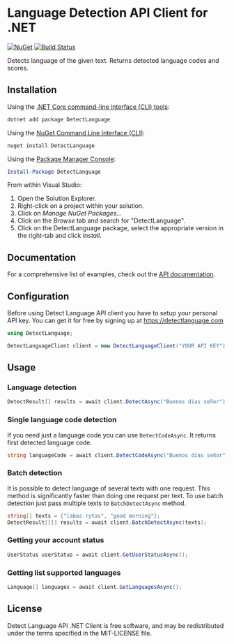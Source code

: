 Language Detection API Client for .NET
========

[![NuGet](https://img.shields.io/nuget/v/detectlanguage.svg)](https://www.nuget.org/packages/DetectLanguage/)
[![Build Status](https://secure.travis-ci.org/detectlanguage/detectlanguage-dotnet.svg)](https://travis-ci.org/detectlanguage/detectlanguage-dotnet)

Detects language of the given text. Returns detected language codes and scores.

## Installation

Using the [.NET Core command-line interface (CLI) tools][dotnet-core-cli-tools]:

```sh
dotnet add package DetectLanguage
```

Using the [NuGet Command Line Interface (CLI)][nuget-cli]:

```sh
nuget install DetectLanguage
```

Using the [Package Manager Console][package-manager-console]:

```powershell
Install-Package DetectLanguage
```

From within Visual Studio:

1. Open the Solution Explorer.
2. Right-click on a project within your solution.
3. Click on *Manage NuGet Packages...*
4. Click on the *Browse* tab and search for "DetectLanguage".
5. Click on the DetectLanguage package, select the appropriate version in the
   right-tab and click *Install*.

## Documentation

For a comprehensive list of examples, check out the [API documentation][api-docs].

## Configuration

Before using Detect Language API client you have to setup your personal API key.
You can get it for free by signing up at https://detectlanguage.com

```c#
using DetectLanguage;

DetectLanguageClient client = new DetectLanguageClient("YOUR API KEY");
```

## Usage

### Language detection

```c#
DetectResult[] results = await client.DetectAsync("Buenos dias señor");
```

### Single language code detection

If you need just a language code you can use `DetectCodeAsync`. It returns first detected language code.

```c#
string languageCode = await client.DetectCodeAsync("Buenos dias señor");
```

### Batch detection

It is possible to detect language of several texts with one request.
This method is significantly faster than doing one request per text.
To use batch detection just pass multiple texts to `BatchDetectAsync` method.

```c#
string[] texts = {"labas rytas", "good morning"};
DetectResult[][] results = await client.BatchDetectAsync(texts);
```

### Getting your account status

```c#
UserStatus userStatus = await client.GetUserStatusAsync();
```

### Getting list supported languages

```c#
Language[] languages = await client.GetLanguagesAsync();
```

## License

Detect Language API .NET Client is free software, and may be redistributed under the terms specified in the MIT-LICENSE file.

[api-docs]: https://detectlanguage.com/documentation
[dotnet-core-cli-tools]: https://docs.microsoft.com/en-us/dotnet/core/tools/
[nuget-cli]: https://docs.microsoft.com/en-us/nuget/tools/nuget-exe-cli-reference
[package-manager-console]: https://docs.microsoft.com/en-us/nuget/tools/package-manager-console
